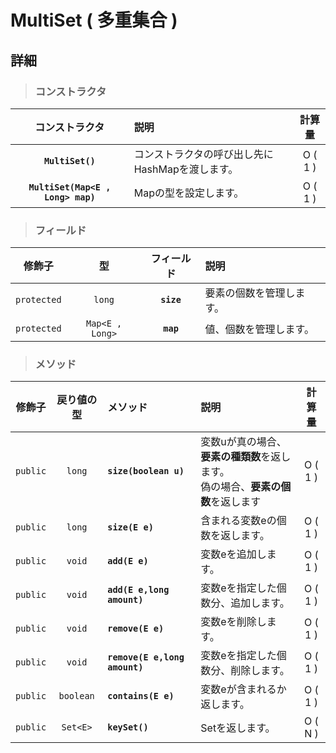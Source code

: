 # MultiSet (  多重集合 )

## 詳細

> ### コンストラクタ
|コンストラクタ|説明|計算量|
|:---:|:---|:---:|
|**`MultiSet()`**|コンストラクタの呼び出し先にHashMapを渡します。|O ( 1 )|
|**`MultiSet(Map<E , Long> map)`**|Mapの型を設定します。|O ( 1 )|
> ### フィールド
|修飾子|型|フィールド|説明|
|:---:|:---:|:---:|:---|
|`protected`|`long`|**`size`**|要素の個数を管理します。|
|`protected`|`Map<E , Long>`|**`map`**|値、個数を管理します。|
> ### メソッド
|修飾子|戻り値の型|メソッド|説明|計算量|
|:---:|:---:|:---|:---|:---:|
|`public`|`long`|**`size(boolean u)`**|変数uが真の場合、**要素の種類数**を返します。<br> 偽の場合、**要素の個数**を返します  |O ( 1 )|
|`public`|`long`|**`size(E e)`**|含まれる変数eの個数を返します。|O ( 1 )|
|`public`|`void`|**`add(E e)`**|変数eを追加します。|O ( 1 )|
|`public`|`void`|**`add(E e,long amount)`**|変数eを指定した個数分、追加します。|O ( 1 )|
|`public`|`void`|**`remove(E e)`**|変数eを削除します。|O ( 1 )|
|`public`|`void`|**`remove(E e,long amount)`**|変数eを指定した個数分、削除します。|O ( 1 )|
|`public`|`boolean`|**`contains(E e)`**|変数eが含まれるか返します。|O ( 1 )|
|`public`|`Set<E>`|**`keySet()`**|Setを返します。|O ( N )|
